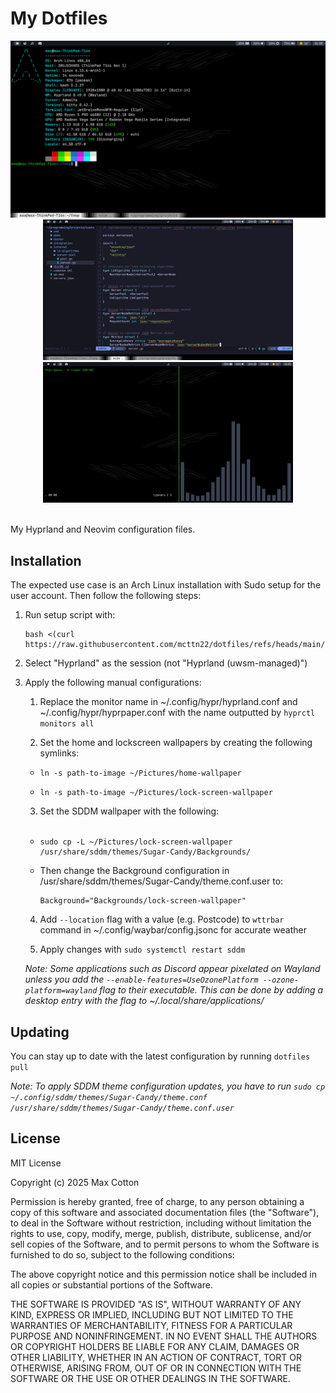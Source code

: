 # My Dotfiles

<div align="center">
    <img src="images/screenshot-1.png" width="600"><br/>
    <img src="images/screenshot-2.png" width="400" style="display: inline-block">
    <img src="images/screenshot-3.png" width="400" style="display: inline-block">
</div><br/>

My Hyprland and Neovim configuration files.

## Installation

The expected use case is an Arch Linux installation with Sudo setup for the user account. Then follow the following steps:

1. Run setup script with:

   ```
   bash <(curl https://raw.githubusercontent.com/mcttn22/dotfiles/refs/heads/main/.github/setup.sh)
   ```

2. Select "Hyprland" as the session (not "Hyprland (uwsm-managed)")

3. Apply the following manual configurations:

    1. Replace the monitor name in ~/.config/hypr/hyprland.conf and ~/.config/hypr/hyprpaper.conf with the name outputted by `hyprctl monitors all`

    2. Set the home and lockscreen wallpapers by creating the following symlinks:

      - ```
        ln -s path-to-image ~/Pictures/home-wallpaper
        ```

      - ```
        ln -s path-to-image ~/Pictures/lock-screen-wallpaper
        ```

    3. Set the SDDM wallpaper with the following:<br/><br/>

      - ```
        sudo cp -L ~/Pictures/lock-screen-wallpaper /usr/share/sddm/themes/Sugar-Candy/Backgrounds/
        ```

      - Then change the Background configuration in /usr/share/sddm/themes/Sugar-Candy/theme.conf.user to:

        ```
        Background="Backgrounds/lock-screen-wallpaper"
        ```

    4. Add `--location` flag with a value (e.g. Postcode) to `wttrbar` command in ~/.config/waybar/config.jsonc for accurate weather

    5. Apply changes with `sudo systemctl restart sddm`

    *Note: Some applications such as Discord appear pixelated on Wayland unless you add the `--enable-features=UseOzonePlatform --ozone-platform=wayland` flag to their executable. This can be done by adding a desktop entry with the flag to ~/.local/share/applications/*

## Updating

You can stay up to date with the latest configuration by running `dotfiles pull`

*Note: To apply SDDM theme configuration updates, you have to run ```sudo cp ~/.config/sddm/themes/Sugar-Candy/theme.conf /usr/share/sddm/themes/Sugar-Candy/theme.conf.user```*

## License

MIT License

Copyright (c) 2025 Max Cotton

Permission is hereby granted, free of charge, to any person obtaining a copy
of this software and associated documentation files (the "Software"), to deal
in the Software without restriction, including without limitation the rights
to use, copy, modify, merge, publish, distribute, sublicense, and/or sell
copies of the Software, and to permit persons to whom the Software is
furnished to do so, subject to the following conditions:

The above copyright notice and this permission notice shall be included in all
copies or substantial portions of the Software.

THE SOFTWARE IS PROVIDED "AS IS", WITHOUT WARRANTY OF ANY KIND, EXPRESS OR
IMPLIED, INCLUDING BUT NOT LIMITED TO THE WARRANTIES OF MERCHANTABILITY,
FITNESS FOR A PARTICULAR PURPOSE AND NONINFRINGEMENT. IN NO EVENT SHALL THE
AUTHORS OR COPYRIGHT HOLDERS BE LIABLE FOR ANY CLAIM, DAMAGES OR OTHER
LIABILITY, WHETHER IN AN ACTION OF CONTRACT, TORT OR OTHERWISE, ARISING FROM,
OUT OF OR IN CONNECTION WITH THE SOFTWARE OR THE USE OR OTHER DEALINGS IN THE
SOFTWARE.

